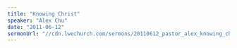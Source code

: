 ```yaml
---
title: "Knowing Christ"
speaker: "Alex Chu"
date: "2011-06-12"
sermonUrl: "//cdn.lwechurch.com/sermons/20110612_pastor_alex_knowing_christ.mp3"
---
```

